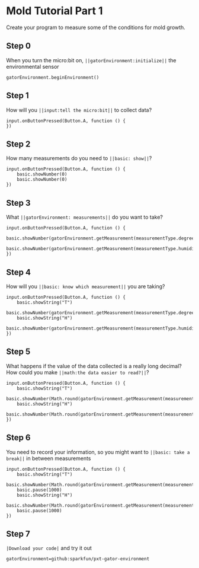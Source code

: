 
# Mold Tutorial Part 1
Create your program to measure some of the conditions for mold growth. 

## Step 0
When you turn the micro:bit on, ``||gatorEnvironment:initialize||`` the
environmental sensor

```blocks
gatorEnvironment.beginEnvironment()
```


## Step 1
How will you ``||input:tell the micro:bit||`` to collect data?

```blocks
input.onButtonPressed(Button.A, function () {
})
```

## Step 2
How many measurements do you need to ``||basic: show||``?

```blocks
input.onButtonPressed(Button.A, function () {
    basic.showNumber(0)
    basic.showNumber(0)  
})
```

## Step 3
What ``||gatorEnvironment: measurements||`` do you want to take?

```blocks
input.onButtonPressed(Button.A, function () {
    basic.showNumber(gatorEnvironment.getMeasurement(measurementType.degreesF))
    basic.showNumber(gatorEnvironment.getMeasurement(measurementType.humidity)) 
})
```

## Step 4
How will you ``||basic: know which measurement||`` you are taking?

```blocks
input.onButtonPressed(Button.A, function () {
    basic.showString("T")
    basic.showNumber(gatorEnvironment.getMeasurement(measurementType.degreesF))
    basic.showString("H")
    basic.showNumber(gatorEnvironment.getMeasurement(measurementType.humidity))
})
```

## Step 5
What happens if the value of the data collected is a really long decimal? 
How could you make ``||math:the data easier to read?||``?

```blocks
input.onButtonPressed(Button.A, function () {
    basic.showString("T")
    basic.showNumber(Math.round(gatorEnvironment.getMeasurement(measurementType.degreesF)))
    basic.showString("H")
    basic.showNumber(Math.round(gatorEnvironment.getMeasurement(measurementType.humidity)))
})
```

## Step 6
You need to record your information, so you might want to ``||basic: take a break||``
in between measurements

```blocks
input.onButtonPressed(Button.A, function () {
    basic.showString("T")
    basic.showNumber(Math.round(gatorEnvironment.getMeasurement(measurementType.degreesF)))
    basic.pause(1000)
    basic.showString("H")
    basic.showNumber(Math.round(gatorEnvironment.getMeasurement(measurementType.humidity)))
    basic.pause(1000)
})
```

## Step 7
``|Download your code|`` and try it out


```package
gatorEnvironment=github:sparkfun/pxt-gator-environment
```

